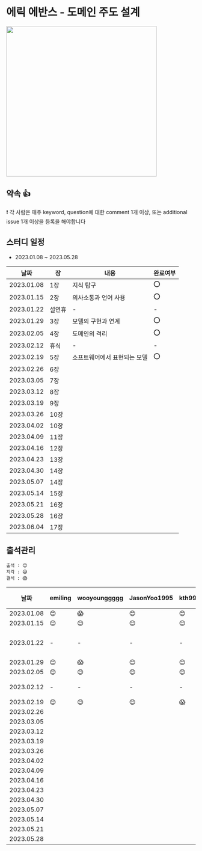 
# 에릭 에반스 - 도메인 주도 설계

<img src="https://user-images.githubusercontent.com/66045861/209320305-4768482c-1a7d-4841-840d-8b25a93f1f1d.png" width="400"/>

## 약속 👍
❗ 각 사람은 매주 keyword, question에 대한 comment 1개 이상, 또는 additional issue 1개 이상을 등록을 해야합니다

## 스터디 일정
- 2023.01.08 ~ 2023.05.28

|날짜|장|내용|완료여부|
|-|-|-|-|
|2023.01.08|1장|지식 탐구|⭕️|
|2023.01.15|2장|의사소통과 언어 사용|⭕️|
|2023.01.22|설연휴|-|-|
|2023.01.29|3장|모델의 구현과 연계|⭕️|
|2023.02.05|4장|도메인의 격리|⭕️|
|2023.02.12|휴식|-|-|
|2023.02.19|5장|소프트웨어에서 표현되는 모델|⭕️|
|2023.02.26|6장|||
|2023.03.05|7장|||
|2023.03.12|8장|||
|2023.03.19|9장|||
|2023.03.26|10장|||
|2023.04.02|10장|||
|2023.04.09|11장|||
|2023.04.16|12장|||
|2023.04.23|13장|||
|2023.04.30|14장|||
|2023.05.07|14장|||
|2023.05.14|15장|||
|2023.05.21|16장|||
|2023.05.28|16장|||
|2023.06.04|17장|||


## 출석관리

```
출석 : 😊
지각 : 😅
결석 : 😱
```

|날짜|emiling|wooyounggggg|JasonYoo1995|kth990303|leejaeseung|비고|
|------|---|---|---|---|---|---|
|2023.01.08|😊|😱|😊|😊|😊|-|
|2023.01.15|😊|😊|😊|😊|😊|-|
|2023.01.22|-|-|-|-|-|설연휴|
|2023.01.29|😊|😱|😊|😊|😊|-|
|2023.02.05|😊|😊|😊|😊|😊|-|
|2023.02.12|-|-|-|-|-|휴식|
|2023.02.19|😊|😊|😊|😱|😊|-|
|2023.02.26|||||||
|2023.03.05|||||||
|2023.03.12|||||||
|2023.03.19|||||||
|2023.03.26|||||||
|2023.04.02|||||||
|2023.04.09|||||||
|2023.04.16|||||||
|2023.04.23|||||||
|2023.04.30|||||||
|2023.05.07|||||||
|2023.05.14|||||||
|2023.05.21|||||||
|2023.05.28|||||||
